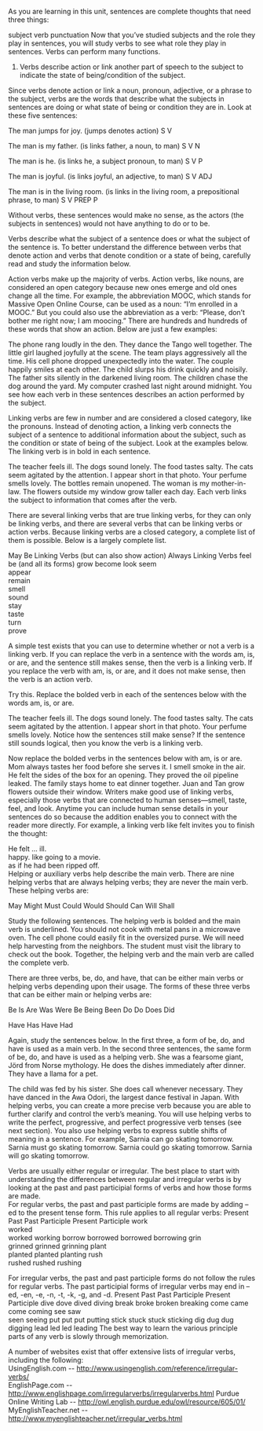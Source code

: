 As you are learning in this unit, sentences are complete thoughts that need three things:

subject
verb
punctuation
Now that you’ve studied subjects and the role they play in sentences, you will study verbs to see what role they play in sentences. Verbs can perform many functions.

1.	Verbs describe action or link another part of speech to the subject to indicate the state of being/condition of the subject.

Since verbs denote action or link a noun, pronoun, adjective, or a phrase to the subject, verbs are the words that describe what the subjects in sentences are doing or what state of being or condition they are in. Look at these five sentences:

The	man	jumps	for	joy.	(jumps denotes action)
 	S	V	 	 

The	man	is	my	father.	(is links father, a noun, to man)
 	S	V	 	N

The	man	is	he.	(is links he, a subject pronoun, to man)
 	S	V	P

The	man	is	joyful.	(is links joyful, an adjective, to man)
 	S	V	ADJ

The	man	is	in the living room.	(is links in the living room, a prepositional phrase, to man)
 	S	V	PREP P

Without verbs, these sentences would make no sense, as the actors (the subjects in sentences) would not have anything to do or to be.

Verbs describe what the subject of a sentence does or what the subject of the sentence is. To better understand the difference between verbs that denote action and verbs that denote condition or a state of being, carefully read and study the information below.

Action verbs make up the majority of verbs. Action verbs, like nouns, are considered an open category because new ones emerge and old ones change all the time. For example, the abbreviation MOOC, which stands for Massive Open Online Course, can be used as a noun: “I’m enrolled in a MOOC.” But you could also use the abbreviation as a verb: “Please, don’t bother me right now; I am moocing.” There are hundreds and hundreds of these words that show an action. Below are just a few examples:

The phone rang loudly in the den.
They dance the Tango well together.
The little girl laughed joyfully at the scene.
The team plays aggressively all the time.
His cell phone dropped unexpectedly into the water.
The couple happily smiles at each other.
The child slurps his drink quickly and noisily.
The father sits silently in the darkened living room.
The children chase the dog around the yard.
My computer crashed last night around midnight.
You see how each verb in these sentences describes an action performed by the subject.

Linking verbs are few in number and are considered a closed category, like the pronouns. Instead of denoting action, a linking verb connects the subject of a sentence to additional information about the subject, such as the condition or state of being of the subject. Look at the examples below. The linking verb is in bold in each sentence.

The teacher feels ill.
The dogs sound lonely.
The food tastes salty.
The cats seem agitated by the attention.
I appear short in that photo.
Your perfume smells lovely.
The bottles remain unopened.
The woman is my mother-in-law.
The flowers outside my window grow taller each day.
Each verb links the subject to information that comes after the verb.

There are several linking verbs that are true linking verbs, for they can only be linking verbs, and there are several verbs that can be linking verbs or action verbs. Because linking verbs are a closed category, a complete list of them is possible. Below is a largely complete list.



May Be Linking Verbs (but can also show action)	Always Linking Verbs
feel	be (and all its forms)
grow	become
look	seem  
appear 	 
remain	 
smell	 
sound	 
stay	 
taste	 
turn	 
prove	 

A simple test exists that you can use to determine whether or not a verb is a linking verb. If you can replace the verb in a sentence with the words am, is, or are, and the sentence still makes sense, then the verb is a linking verb. If you replace the verb with am, is, or are, and it does not make sense, then the verb is an action verb.

Try this. Replace the bolded verb in each of the sentences below with the words am, is, or are. 

The teacher feels ill.
The dogs sound lonely.
The food tastes salty.
The cats seem agitated by the attention.
I appear short in that photo.
Your perfume smells lovely.
Notice how the sentences still make sense? If the sentence still sounds logical, then you know the verb is a linking verb. 

Now replace the bolded verbs in the sentences below with am, is or are. 
Mom always tastes her food before she serves it.
I smell smoke in the air.
He felt the sides of the box for an opening.
They proved the oil pipeline leaked.
The family stays home to eat dinner together.
Juan and Tan grow flowers outside their window.
Writers make good use of linking verbs, especially those verbs that are connected to human senses—smell, taste, feel, and look. Anytime you can include human sense details in your sentences do so because the addition enables you to connect with the reader more directly. For example, a linking verb like felt invites you to finish the thought:  

He felt ... 
ill.  
happy. 
like going to a movie.  
as if he had been ripped off.  
Helping or auxiliary verbs help describe the main verb. There are nine helping verbs that are always helping verbs; they are never the main verb. These helping verbs are: 

May	Might	Must
Could	Would	Should
Can	Will	Shall

Study the following sentences. The helping verb is bolded and the main verb is underlined.
You should not cook with metal pans in a microwave oven. 
The cell phone could easily fit in the oversized purse.
We will need help harvesting from the neighbors.
The student must visit the library to check out the book.
Together, the helping verb and the main verb are called the complete verb. 

There are three verbs, be, do, and have, that can be either main verbs or helping verbs depending upon their usage. The forms of these three verbs that can be either main or helping verbs are: 

Be	Is	Are	Was	Were	Be	Being	Been
Do	Do	Does	Did	



Have	Has	Have	Had	




Again, study the sentences below. In the first three, a form of be, do, and have is used as a main verb. In the second three sentences, the same form of be, do, and have is used as a helping verb. 
She was a fearsome giant, Jörd from Norse mythology. 
He does the dishes immediately after dinner.
They have a llama for a pet. 

The child was fed by his sister.
She does call whenever necessary.
They have danced in the Awa Odori, the largest dance festival in
  Japan.
With helping verbs, you can create a more precise verb because you are able to further clarify and control the verb’s meaning. You will use helping verbs to write the perfect, progressive, and perfect progressive verb tenses (see next section). You also use helping verbs to express subtle shifts of meaning in a sentence. For example,
Sarnia can go skating tomorrow.
Sarnia must go skating tomorrow.
Sarnia could go skating tomorrow.
Sarnia will go skating tomorrow.

Verbs are usually either regular or irregular. The best place to start with understanding the differences between regular and irregular verbs is by looking at the past and past participial forms of verbs and how those forms are made.  
For regular verbs, the past and past participle forms are made by adding –ed to the present tense form. This rule applies to all regular verbs:
Present	Past 	Past Participle	Present Participle
work  
worked  
worked	working
 borrow	 borrowed	borrowed	borrowing
grin  
grinned	grinned	 grinning
plant  
planted	planted	planting 
rush  
rushed	rushed	rushing 

For irregular verbs, the past and past participle forms do not follow the rules for regular verbs. The past participial forms of irregular verbs may end in –ed, -en, -e, -n, -t, -k, -g, and -d. 
Present	Past 	Past Participle	Present Participle
dive	dove	dived	diving
 break	broke	broken	breaking
come	came	come	coming
see	saw  
seen	seeing
put	put	put	 putting
stick	stuck	stuck	sticking
dig	dug	dug	digging
lead	led	led	leading 
The best way to learn the various principle parts of any verb is slowly through memorization.  

A number of websites exist that offer extensive lists of irregular verbs, including the following:   
UsingEnglish.com -- http://www.usingenglish.com/reference/irregular-verbs/  
EnglishPage.com -- http://www.englishpage.com/irregularverbs/irregularverbs.html 
Purdue Online Writing Lab -- http://owl.english.purdue.edu/owl/resource/605/01/ 
MyEnglishTeacher.net -- http://www.myenglishteacher.net/irregular_verbs.html  

